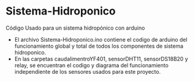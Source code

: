 # Sistema-Hidroponico
Código Usado para un sistema hidropónico con arduino

- El archivo Sistema-Hidroponico.ino contiene el codigo de arduino del funcionamiento global y total de todos los componentes de sistema hidroponico.
- En las carpetas caudalimentroYF401, sensorDHT11, sensorDS18B20 y relay, se encuentran el codigo y diagrama del funcionamiento independiente de los sensores usados para este proyecto.

